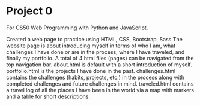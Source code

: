 # Project 0

For CS50 Web Programming with Python and JavaScript.

Created a web page to practice using HTML, CSS, Bootstrap, Sass
The website page is about introducing myself in terms of who I am, what challenges I have done or are in the process, where I have traveled, and finally my portfolio.
A total of 4 html files (pages) can be navigated from the top navigation bar.
about.html is default with a short introduction of myself.
portfolio.html is the projects I have done in the past.
challenges.html contains the challenges (habits, projects, etc.) in the process along with completed challenges and future challenges in mind.
traveled.html contains a travel log of all the places I have been in the world via a map with markers and a table for short descriptions.
